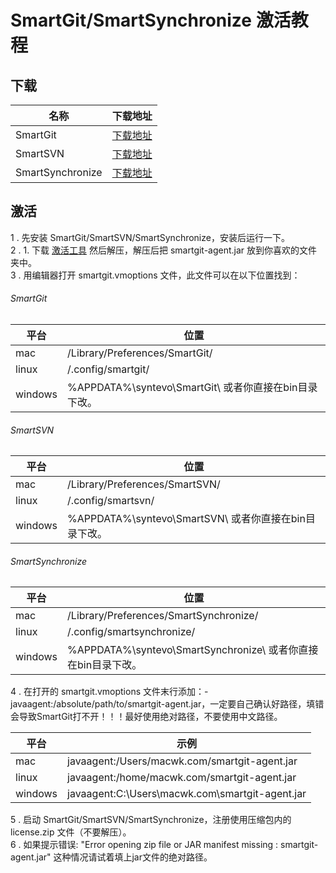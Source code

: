 # SmartGit/SmartSynchronize 激活教程 


下载
--

| 名称 | 下载地址 |
| --- | --- |
| SmartGit | [下载地址](https://links.jianshu.com/go?to=https%3A%2F%2Fwww.syntevo.com%2Fsmartgit%2Fdownload%2F) |
| SmartSVN | [下载地址](https://links.jianshu.com/go?to=https%3A%2F%2Fwww.smartsvn.com%2Fdownload%2F) |
| SmartSynchronize | [下载地址](https://links.jianshu.com/go?to=https%3A%2F%2Fwww.syntevo.com%2Fsmartsynchronize%2Fdownload%2F) |

激活
--

1 . 先安装 SmartGit/SmartSVN/SmartSynchronize，安装后运行一下。  
2 . 1. 下载 [激活工具](https://links.jianshu.com/go?to=https%3A%2F%2Fmacwk.lanzoui.com%2Fi8Dsvss9xdg) 然后解压，解压后把 smartgit-agent.jar 放到你喜欢的文件夹中。  
3 . 用编辑器打开 smartgit.vmoptions 文件，此文件可以在以下位置找到：

###### SmartGit

| 平台 | 位置 |
| --- | --- |
| mac | /Library/Preferences/SmartGit/ |
| linux | /.config/smartgit/ |
| windows | %APPDATA%\\syntevo\\SmartGit\ 或者你直接在bin目录下改。 |

###### SmartSVN

| 平台 | 位置 |
| --- | --- |
| mac | /Library/Preferences/SmartSVN/ |
| linux | /.config/smartsvn/ |
| windows | %APPDATA%\\syntevo\\SmartSVN\ 或者你直接在bin目录下改。 |

###### SmartSynchronize

| 平台 | 位置 |
| --- | --- |
| mac | /Library/Preferences/SmartSynchronize/ |
| linux | /.config/smartsynchronize/ |
| windows | %APPDATA%\\syntevo\\SmartSynchronize\ 或者你直接在bin目录下改。 |

4 . 在打开的 smartgit.vmoptions 文件末行添加：-javaagent:/absolute/path/to/smartgit-agent.jar，一定要自己确认好路径，填错会导致SmartGit打不开！！！最好使用绝对路径，不要使用中文路径。

| 平台 | 示例 |
| --- | --- |
| mac | javaagent:/Users/macwk.com/smartgit-agent.jar |
| linux | javaagent:/home/macwk.com/smartgit-agent.jar |
| windows | javaagent:C:\\Users\\macwk.com\\smartgit-agent.jar |

5 . 启动 SmartGit/SmartSVN/SmartSynchronize，注册使用压缩包内的 license.zip 文件（不要解压）。  
6 . 如果提示错误: "Error opening zip file or JAR manifest missing : smartgit-agent.jar" 这种情况请试着填上jar文件的绝对路径。


